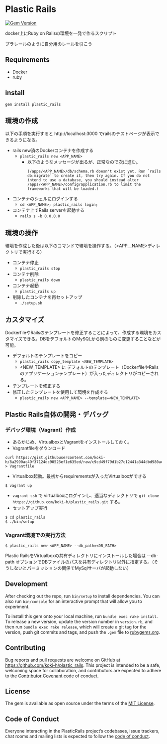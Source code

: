 # Plastic Rails
[![Gem Version](https://badge.fury.io/rb/plastic_rails.svg)](https://badge.fury.io/rb/plastic_rails)


docker上にRuby on Railsの環境を一発で作るスクリプト

プラレールのように自分用のレールを引こう


## Requirements
- Docker
- ruby

## install 

```
gem install plastic_rails
```

## 環境の作成
以下の手順を実行すると http://localhost:3000 でrailsのテストページが表示できるようになる。

- rails new済のDockerコンテナを作成する
  - `plastic_rails new <APP_NAME>`
    - 以下のようなメッセージが出るが、正常なので次に進む。
      ```
      (/apps/<APP_NAME>/db/schema.rb doesn't exist yet. Run `rails db:migrate` to create it, then try again. If you do not intend to use a database, you should instead alter /apps/<APP_NAME>/config/application.rb to limit the frameworks that will be loaded.)
      ```
- コンテナのシェルにログインする
  -  `cd <APP_NAME>; plastic_rails login; `
- コンテナ上でRails serverを起動する
  - `rails s -b 0.0.0.0`

## 環境の操作
環境を作成した後は以下のコマンドで環境を操作する。（<APP＿NAME>ディレクトリで実行する）

- コンテナ停止
  -  `plastic_rails stop`
- コンテナ削除
  -  `plastic_rails down`
- コンテナ起動
  -  `plastic_rails up`
- 削除したコンテナを再セットアップ
  -  `./setup.sh`

## カスタマイズ
DockerfileやRailsのテンプレートを修正することによって、作成する環境をカスタマイズできる。DBをデフォルトのMySQLから別のものに変更することなどが可能。

- デフォルトのテンプレートをコピー
  - `plastic_rails copy_template <NEW_TEMPLATE>`
  - <NEW_TEMPLATE> に デフォルトのテンプレート（DockerfileやRailsのアプリケーションテンプレート）が入ったディレクトリがコピーされる。
- テンプレートを修正する
- 修正したテンプレートを使用して環境を作成する
  - `plastic_rails new <APP_NAME> --template=<NEW_TEMPLATE>` 


## Plastic Rails自体の開発・デバッグ
### デバッグ環境（Vagrant）作成
- あらかじめ、VirtualboxとVagrantをインストールしておく。
- Vagrantfileをダウンロード
```
curl https://gist.githubusercontent.com/koki-h/8a2990ac49f37124dc90523ef1e635ed/raw/c9cd49f79d1b27c12441a344dbd980ac71e9aacc/Vagrantfile > Vagrantfile
```
- Virtualbox起動。最初からrequirementsが入ったVirtualboxができる
```
$ vagrant up 
```
- `vagrant ssh` で virtualboxにログインし、適当なディレクトリで `git clone https://github.com/koki-h/plastic_rails.git` する。
- セットアップ実行
```
$ cd plastic_rails
$ ./bin/setup
```


### Vagrant環境での実行方法
```
$ plastic_rails new <APP_NAME> --db_path=<DB_PATH>
```
Plastic RailsをVirtualboxの共有ディレクトリにインストールした場合は --db-path オプションでDBファイルのパスを共有ディレクトリ以外に指定する。（そうしないとパーミッションの関係でMySqlサーバが起動しない）

## Development

After checking out the repo, run `bin/setup` to install dependencies. You can also run `bin/console` for an interactive prompt that will allow you to experiment.

To install this gem onto your local machine, run `bundle exec rake install`. To release a new version, update the version number in `version.rb`, and then run `bundle exec rake release`, which will create a git tag for the version, push git commits and tags, and push the `.gem` file to [rubygems.org](https://rubygems.org).

## Contributing

Bug reports and pull requests are welcome on GitHub at https://github.com/koki-h/plastic_rails. This project is intended to be a safe, welcoming space for collaboration, and contributors are expected to adhere to the [Contributor Covenant](http://contributor-covenant.org) code of conduct.

## License

The gem is available as open source under the terms of the [MIT License](https://opensource.org/licenses/MIT).

## Code of Conduct

Everyone interacting in the PlasticRails project’s codebases, issue trackers, chat rooms and mailing lists is expected to follow the [code of conduct](https://github.com/koki-h/plastic_rails/blob/master/CODE_OF_CONDUCT.md).
